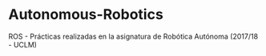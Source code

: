 # Autonomous-Robotics
ROS - Prácticas realizadas en la asignatura de Robótica Autónoma (2017/18 - UCLM)
